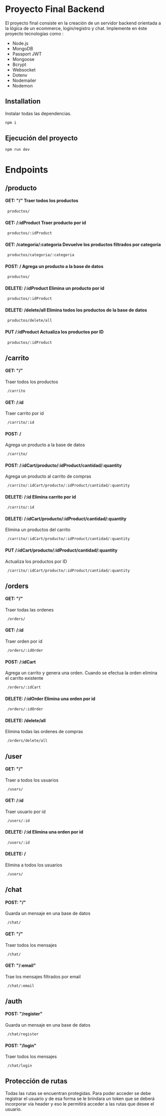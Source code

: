 # Proyecto Final Backend

El proyecto final consiste en la creación de un servidor backend orientada a la lógica de un ecommerce, login/registro y chat. 
Implemente en éste proyecto tecnologías como : 
- Node.js
- MongoDB
- Passport JWT
- Mongoose
- Bcrypt
- Websocket
- Dotenv
- Nodemailer
- Nodemon


## Installation

Instalar todas las dependencias.

```bash
npm i 
```

## Ejecución del proyecto
```bash
npm run dev
```

# Endpoints
## /producto
#### GET: "/" Traer todos los productos 

```bash
 productos/
```

#### GET: /:idProduct Traer producto por id
```bash
 productos/:idProduct
```

#### GET: /categoria/:categoria Devuelve los productos filtrados por categoria
```bash
 productos/categoria/:categoria
```

#### POST: / Agrega un producto a la base de datos
```bash
 productos/
```

#### DELETE:  /:idProduct Elimina un producto por id
```bash
 productos/:idProduct
```

#### DELETE: /delete/all Elimina todos los productos de la base de datos

```bash
 productos/delete/all
```

#### PUT /:idProduct Actualiza los productos por ID
```bash
 productos/:idProduct
```


## /carrito
#### GET: "/" 
Traer todos los productos 

```bash
 /carrito
```

#### GET: /:id 
Traer carrito por id
```bash
 /carrito/:id
```

#### POST: /  
Agrega un producto a la base de datos
```bash
 /carrito/
```

#### POST: /:idCart/producto/:idProduct/cantidad/:quantity 
Agrega un producto al carrito de compras

```bash
 /carrito/:idCart/producto/:idProduct/cantidad/:quantity
```

#### DELETE:  /:id Elimina carrito por id 
```bash
 /carrito/:id
```

#### DELETE: /:idCart/producto/:idProduct/cantidad/:quantity 
Elimina un productos del carrito

```bash
 /carrito/:idCart/producto/:idProduct/cantidad/:quantity
```

#### PUT /:idCart/producto/:idProduct/cantidad/:quantity
Actualiza los productos por ID
```bash
 /carrito/:idCart/producto/:idProduct/cantidad/:quantity
```

## /orders
#### GET: "/" 
Traer todas las ordenes 
```bash
 /orders/
```

#### GET: /:id 
Traer orden por id
```bash
 /orders/:idOrder
```

#### POST: /:idCart
Agrega un carrito y genera una orden. Cuando se efectua la orden elimina el carrito existente
```bash
 /orders/:idCart
```

#### DELETE:  /:idOrder Elimina una orden por id 
```bash
 /orders/:idOrder
```

#### DELETE: /delete/all 
Elimina todas las ordenes de compras
```bash
 /orders/delete/all
```


## /user
#### GET: "/" 
Traer a todos los usuarios
```bash
 /users/
```

#### GET: /:id 
Traer usuario por id
```bash
 /users/:id
```


#### DELETE: /:id Elimina una orden por id 
```bash
 /users/:id
```

#### DELETE: /
Elimina a todos los usuarios
```bash
 /users/
```


## /chat
#### POST: "/" 
Guarda un mensaje en una base de datos
```bash
 /chat/
```

#### GET: "/"
Traer todos los mensajes
```bash
 /chat/
```

#### GET: "/:email"
Trae los mensajes filtrados por email 
```bash
 /chat/:email
```

## /auth
#### POST: "/register" 
Guarda un mensaje en una base de datos
```bash
 /chat/register
```

#### POST: "/login"
Traer todos los mensajes
```bash
 /chat/login
```

## Protección de rutas
Todas las rutas se encuentran protegidas. Para poder acceder se debe registrar el usuario y de esa forma se le brindara un token que se deberá incorporar vía header y eso le permitirá acceder a las rutas que desee el usuario. 

